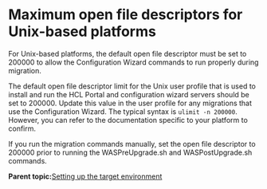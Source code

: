 # Maximum open file descriptors for Unix-based platforms

For Unix-based platforms, the default open file descriptor must be set to 200000 to allow the Configuration Wizard commands to run properly during migration.

The default open file descriptor limit for the Unix user profile that is used to install and run the HCL Portal and configuration wizard servers should be set to 200000. Update this value in the user profile for any migrations that use the Configuration Wizard. The typical syntax is `ulimit -n 200000`. However, you can refer to the documentation specific to your platform to confirm.

If you run the migration commands manually, set the open file descriptor to 200000 prior to running the WASPreUpgrade.sh and WASPostUpgrade.sh commands.

**Parent topic:**[Setting up the target environment](../migrate/setting_up_the_target_environment.md)


